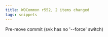 ```yaml
---
title: WOCommon r552, 2 items changed
tags: snippets
---
```


Pre-move commit (svk has no '--force' switch)
